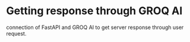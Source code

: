 # Getting response through GROQ AI
connection of FastAPI and GROQ AI to get server response through user request.